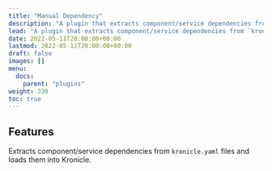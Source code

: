 ```yaml
---
title: "Manual Dependency"
description: "A plugin that extracts component/service dependencies from kronicle.yaml files and loads them into Kronicle."
lead: "A plugin that extracts component/service dependencies from `kronicle.yaml` files and loads them into Kronicle."
date: 2022-05-11T20:00:00+00:00
lastmod: 2022-05-11T20:00:00+00:00
draft: false
images: []
menu:
  docs:
    parent: "plugins"
weight: 330
toc: true
---
```


## Features

Extracts component/service dependencies from `kronicle.yaml` files and loads them into Kronicle.
